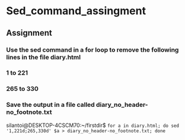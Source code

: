 # Sed_command_assingment
## Assignment

 ### Use the sed command in a for loop to remove the following lines in the file diary.html
 ### 1 to 221
 ### 265 to 330
 ### Save the output in a file called diary_no_header-no_footnote.txt

silantoi@DESKTOP-4CSCM70:~/firstdir$ `for a in diary.html; do sed '1,221d;265,330d' $a > diary_no_header-no_footnote.txt; done`
